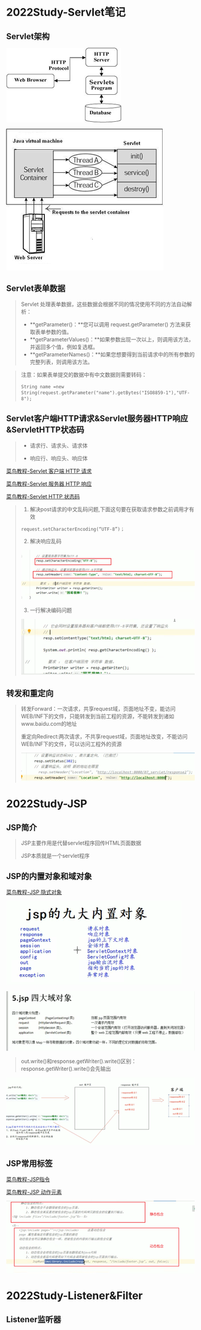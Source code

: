 # 2022Study-Servlet笔记

## Servlet架构

![Servlet 架构](images/servlet-arch.jpg)

![Servlet 生命周期](images/Servlet-LifeCycle.jpg)

## Servlet表单数据

> Servlet 处理表单数据，这些数据会根据不同的情况使用不同的方法自动解析：
>
> - **getParameter()：**您可以调用 request.getParameter() 方法来获取表单参数的值。
> - **getParameterValues()：**如果参数出现一次以上，则调用该方法，并返回多个值，例如复选框。
> - **getParameterNames()：**如果您想要得到当前请求中的所有参数的完整列表，则调用该方法。

> 注意：如果表单提交的数据中有中文数据则需要转码：
>
> ```
> String name =new String(request.getParameter("name").getBytes("ISO8859-1"),"UTF-8");
> ```

## Servlet客户端HTTP请求&Servlet服务器HTTP响应&ServletHTTP状态码

> - 请求行、请求头、请求体
>
> - 响应行、响应头、响应体

[菜鸟教程-Servlet 客户端 HTTP 请求](https://www.runoob.com/servlet/servlet-client-request.html)

[菜鸟教程-Servlet 服务器 HTTP 响应](https://www.runoob.com/servlet/servlet-server-response.html)

[菜鸟教程-Servlet HTTP 状态码](https://www.runoob.com/servlet/servlet-http-status-codes.html)

> 1. 解决post请求的中文乱码问题,下面这句要在获取请求参数之前调用才有效
>
> `request.setCharacterEncoding(“UTF-8”)；`
>
> 2. 解决响应乱码
>
> ![image-20221029112956417](images/image-20221029112956417.png)
>
> 3. 一行解决编码问题
>
> ![image-20221029113111942](images/image-20221029113111942.png)

## 转发和重定向

> 转发Forward：一次请求，共享request域，页面地址不变，能访问WEB/INF下的文件，只能转发到当前工程的资源，不能转发到诸如www.baidu.com的地址
>
> 重定向Redirect:两次请求，不共享request域，页面地址改变，不能访问WEB/INF下的文件，可以访问工程外的资源
>
> ![image-20221029113754665](images/image-20221029113754665.png)

# 2022Study-JSP

## JSP简介

> JSP主要作用是代替servlet程序回传HTML页面数据
>
> JSP本质就是一个servlet程序

## JSP的内置对象和域对象

[菜鸟教程-JSP 隐式对象](https://www.runoob.com/jsp/jsp-implicit-objects.html)

![JSP九大内置对象](images/image-20221029142053582.png)

![JSP四大域对象](images/image-20221029142640907.png)

> out.write()和response.getWriter().write()区别：response.getWriter().write()会先输出

![out.write()和response.getWriter().write()区别](images/image-20221029143159246.png)

## JSP常用标签

[菜鸟教程-JSP指令](https://www.runoob.com/jsp/jsp-directives.html)

[菜鸟教程-JSP 动作元素](https://www.runoob.com/jsp/jsp-actions.html)

![静态包含和动态包含](images/image-20221029143940670.png)

# 2022Study-Listener&Filter



## Listener监听器

